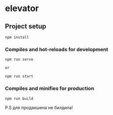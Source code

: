# elevator

## Project setup

```
npm install
```

### Compiles and hot-reloads for development

```
npm run serve

or

npm run start
```

### Compiles and minifies for production

```
npm run build
```

P.S для продакшена не билдила!
